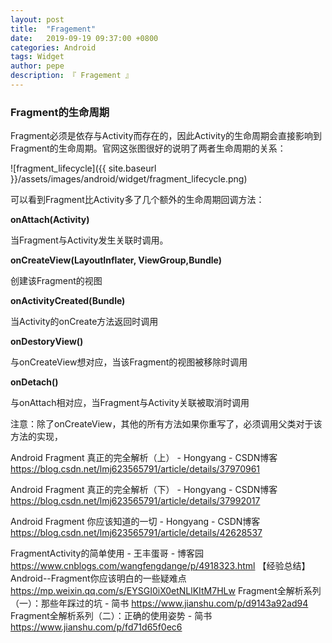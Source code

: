 ```yaml
---
layout: post
title:  "Fragement"
date:   2019-09-19 09:37:00 +0800
categories: Android
tags: Widget
author: pepe
description: 『 Fragement 』
---
```


### **Fragment的生命周期**

Fragment必须是依存与Activity而存在的，因此Activity的生命周期会直接影响到Fragment的生命周期。官网这张图很好的说明了两者生命周期的关系：

![fragment_lifecycle]({{ site.baseurl }}/assets/images/android/widget/fragment_lifecycle.png)

可以看到Fragment比Activity多了几个额外的生命周期回调方法：

**onAttach(Activity)**

当Fragment与Activity发生关联时调用。

**onCreateView(LayoutInflater, ViewGroup,Bundle)**

创建该Fragment的视图

**onActivityCreated(Bundle)**

当Activity的onCreate方法返回时调用

**onDestoryView()**

与onCreateView想对应，当该Fragment的视图被移除时调用

**onDetach()**

与onAttach相对应，当Fragment与Activity关联被取消时调用

注意：除了onCreateView，其他的所有方法如果你重写了，必须调用父类对于该方法的实现，
























Android Fragment 真正的完全解析（上） - Hongyang - CSDN博客
https://blog.csdn.net/lmj623565791/article/details/37970961

Android Fragment 真正的完全解析（下） - Hongyang - CSDN博客
https://blog.csdn.net/lmj623565791/article/details/37992017

Android Fragment 你应该知道的一切 - Hongyang - CSDN博客
https://blog.csdn.net/lmj623565791/article/details/42628537



FragmentActivity的简单使用 - 王丰蛋哥 - 博客园
https://www.cnblogs.com/wangfengdange/p/4918323.html
【经验总结】Android--Fragment你应该明白的一些疑难点
https://mp.weixin.qq.com/s/EYSGI0iX0etNLlKItM7HLw
Fragment全解析系列（一）：那些年踩过的坑 - 简书
https://www.jianshu.com/p/d9143a92ad94
Fragment全解析系列（二）：正确的使用姿势 - 简书
https://www.jianshu.com/p/fd71d65f0ec6

